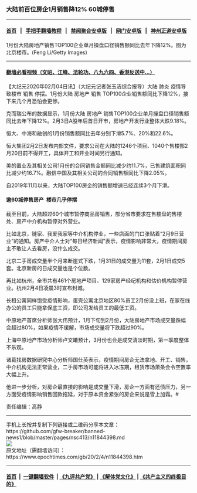 ### 大陆前百位房企1月销售降12%  60城停售
------------------------

#### [首页](https://github.com/gfw-breaker/banned-news1/blob/master/README.md) &nbsp;&nbsp;|&nbsp;&nbsp; [手把手翻墙教程](https://github.com/gfw-breaker/guides/wiki) &nbsp;&nbsp;|&nbsp;&nbsp; [禁闻聚合安卓版](https://github.com/gfw-breaker/bn-android) &nbsp;&nbsp;|&nbsp;&nbsp; [网门安卓版](https://github.com/oGate2/oGate) &nbsp;&nbsp;|&nbsp;&nbsp; [神州正道安卓版](https://github.com/SzzdOgate/update) 



<div><img alt="" class="aligncenter wp-post-image" src="https://i.epochtimes.com/assets/uploads/2016/03/1404161240471991-600x400.jpg"/>
<div class="red16 caption">
 1月份大陆房地产销售TOP100企业单月操盘口径销售额同比去年下降12%。图为北京楼市。(Feng Li/Getty Images)
</div>
</div><hr/>

#### [翻墙必看视频（文昭、江峰、法轮功、八九六四、香港反送中...）](https://github.com/gfw-breaker/banned-news1/blob/master/pages/link3.md)

<div><p>
 【大纪元2020年02月04日讯】（大纪元记者张玉洁综合报导）大陆
 <ok href="https://www.epochtimes.com/gb/tag/%E8%82%BA%E7%82%8E.html">
  肺炎
 </ok>
 疫情导致楼市
 <ok href="https://www.epochtimes.com/gb/tag/%E9%94%80%E5%94%AE.html">
  销售
 </ok>
 停摆。1月份大陆
 <ok href="https://www.epochtimes.com/gb/tag/%E6%88%BF%E5%9C%B0%E4%BA%A7.html">
  房地产
 </ok>
 <ok href="https://www.epochtimes.com/gb/tag/%E9%94%80%E5%94%AE.html">
  销售
 </ok>
 TOP100企业销售额同比下降12%，接下来几个月恐怕会更惨。
</p>
<p>
 克而瑞公布的数据显示，1月份大陆
 <ok href="https://www.epochtimes.com/gb/tag/%E6%88%BF%E5%9C%B0%E4%BA%A7.html">
  房地产
 </ok>
 销售TOP100企业单月操盘口径销售额同比去年下降12%。2月3日A股年后首日开市，房地产开发行业整体大跌9.18%。
</p>
<p>
 恒大、中海和融创的1月份销售额同比去年分别下滑5.7%、20%和22.6%。
</p>
<p>
 恒大集团2月2日发布内部文件，要求公司在大陆的1246个项目、1040个售楼部2月20日前不得开工，具体开工和开业时间另行通知。
</p>
<p>
 美的置业及其相关公司1月份的合同销售金额同比减少约11.7%，已售建筑面积同比减少约16.7%。融信中国及其相关公司的合同销售额同比下降2.05%。
</p>
<p>
 自2019年11月以来，大陆TOP100房企的销售额增速已经连续3个月下滑。
</p>
<h4>
 逾60城停售房产  楼市几乎停摆
</h4>
<p>
 截至目前，大陆超过60个城市暂停商品房销售，部分省市要求在售楼盘的售楼处、房产中介机构暂停对外营业。
</p>
<p>
 比如北京，链家、我爱我家等中介机构停业，一些店面的门口张贴着“2月9日营业”的通知。房产中介人士对“每日经济新闻”表示，疫情影响非常大，疫情期间房主不敢让人去看房，没什么成交。
</p>
<p>
 北京二手房成交量半个月来断崖式下跌，1月31日的成交量为11套，2月1日成交5套。北京新房的日成交量也是个位数。
</p>
<p>
 再比如杭州，全市共有461个房地产项目、129家房产经纪机构和估价机构暂停营业。杭州2月4日凌晨3时宣布封城。
</p>
<p>
 长租公寓同样饱受疫情影响，蛋壳公寓北京地区80%员工2月份没上班，在家在线办公的员工只能拿保底工资，即公司发给员工的最低工资。
</p>
<p>
 中原地产首席分析师张大伟预计，1月下旬到2月份，大陆房地产市场成交量跌幅会超过80%，如果疫情不缓解，市场成交量将下跌超过90%。
</p>
<p>
 上海中原地产市场分析师卢文曦预计，3月份也会是成交清淡时期，第一季度整体不乐观。
</p>
<p>
 诸葛找房数据研究中心分析师国仕英表示，疫情期间房企无法拿地、开工、销售，中介机构无法正常营业，二手房市场可能将进入冰冻期，租赁市场萧条会令空置率大幅上升。
</p>
<p>
 他进一步分析，对房企最直接的影响是成交量下滑，房企一方面有还债压力，另一方面受疫情影响销售回款拖延，对于原本资金紧张的房企来说是雪上加霜。#
</p>
<p>
 责任编辑：高静
</p>
</div>
<hr/>
手机上长按并复制下列链接或二维码分享本文章：<br/>
https://github.com/gfw-breaker/banned-news1/blob/master/pages/nsc413/n11844398.md <br/>
<a href='https://github.com/gfw-breaker/banned-news1/blob/master/pages/nsc413/n11844398.md'><img src='https://github.com/gfw-breaker/banned-news1/blob/master/pages/nsc413/n11844398.md.png'/></a> <br/>
原文地址（需翻墙访问）：https://www.epochtimes.com/gb/20/2/4/n11844398.htm


------------------------
#### [首页](https://github.com/gfw-breaker/banned-news1/blob/master/README.md) &nbsp;|&nbsp; [一键翻墙软件](https://github.com/gfw-breaker/nogfw/blob/master/README.md) &nbsp;| [《九评共产党》](https://github.com/gfw-breaker/9ping.md/blob/master/README.md#九评之一评共产党是什么) | [《解体党文化》](https://github.com/gfw-breaker/jtdwh.md/blob/master/README.md) | [《共产主义的终极目的》](https://github.com/gfw-breaker/gczydzjmd.md/blob/master/README.md)


<img src='http://gfw-breaker.win/banned-news/pages/nsc413/n11844398.md' width='0px' height='0px'/>